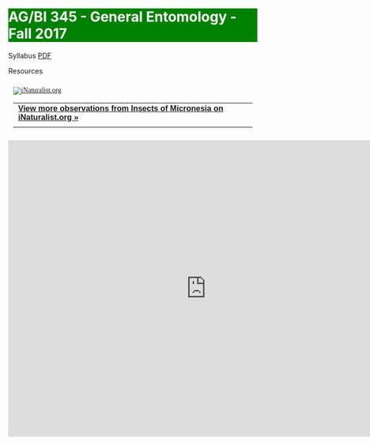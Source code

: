 <!--
.. title:
.. slug: 
.. date: 2017-08-10 09:19:07 UTC+10:00
.. tags:
.. category:
.. link:
.. description:
.. type: md
.. hidetitle: True
-->

<style type="text/css">
.navbar{
	display: none; 
}
h2, .h2 {
    font-size: 50px;
}
.jumbotron{
	color: white;
	background-color: green;
}

</style>

<div class="jumbotron">
<h1>AG/BI 345 - General Entomology - Fall 2017</h1>
</div>

Syllabus [PDF](AGBI345F17-syllabus.pdf)

Resources

<style type="text/css" media="screen">
.inat-widget { font-family: Georgia, serif; padding: 10px; line-height: 1;}
.inat-widget-header {margin-bottom: 10px;}
.inat-widget td {vertical-align: top; padding-bottom: 10px;}
.inat-label { color: #888; }
.inat-meta { font-size: smaller; margin-top: 3px; line-height: 1.2;}
.inat-observation-body, .inat-user-body { padding-left: 10px; }
.inat-observation-image {text-align: center;}
.inat-observation-image, .inat-user-image { width: 48px; display: inline-block; }
.inat-observation-image img, .inat-user-image img { max-width: 48px; }
.inat-observation-image img { vertical-align: middle; }
.inat-widget-small .inat-observation-image { display:block; float: left; margin: 0 3px 3px 0; height:48px;}
.inat-label, .inat-value, .inat-user { font-family: "Trebuchet MS", Arial, sans-serif; }
.inat-user-body {vertical-align: middle;}
.inat-widget td.inat-user-body {vertical-align: middle;}
.inat-widget .inat-footer td.inat-value {vertical-align: middle; padding-left: 10px;}
</style>

<div class="inat-widget">
    <div class="inat-widget-header"><a href="http://www.inaturalist.org/"><img alt="iNaturalist.org" src="https://static.inaturalist.org/sites/1-logo.png?1433365372" /></a></div>
  <script type="text/javascript" charset="utf-8" src="//www.inaturalist.org/observations/project/1627.widget?layout=large&limit=5&order=desc&order_by=observed_on"></script>
  <table class="inat-footer">
    <tr class="inat-user">
      <td class="inat-value">
        <strong>
            <a href="http://www.inaturalist.org/observations/project/1627">View more observations from Insects of Micronesia on <nobr>iNaturalist.org »</nobr></a>
        </strong>
      </td>
    </tr>
  </table>
</div>

<iframe src="https://calendar.google.com/calendar/embed?mode=AGENDA&amp;height=600&amp;wkst=1&amp;bgcolor=%23FFFFFF&amp;src=dmrlsj2c5abtgq1oq2r0vqu6o8%40group.calendar.google.com&amp;color=%232F6309&amp;ctz=Pacific%2FGuam" style="border-width:0" width="800" height="600" frameborder="0" scrolling="no"></iframe>

